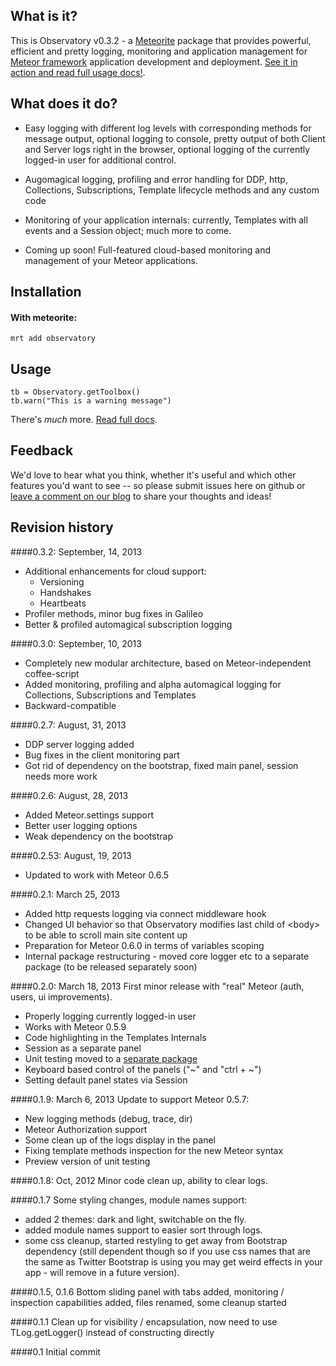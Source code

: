 What is it?
-------------
This is Observatory v0.3.2 - a [Meteorite](https://github.com/oortcloud/meteorite) package that provides powerful, efficient
and pretty logging, monitoring and application management for [Meteor framework](http://meteor.com) application development and 
deployment.
[See it in action and read full usage docs!](http://observatoryjs.com/).

What does it do?
------------------
* Easy logging with different log levels with corresponding methods for message output, optional 
logging to console, pretty output of both Client and Server logs right in the browser, optional logging of
the currently logged-in user for additional control.

* Augomagical logging, profiling and error handling for DDP, http, Collections, Subscriptions, Template lifecycle methods and any custom code

* Monitoring of your application internals: currently, Templates with all events and a Session object; much more to come.

* Coming up soon! Full-featured cloud-based monitoring and management of your Meteor applications.

Installation
-----------------
#### With meteorite:

	mrt add observatory

Usage
---------

	tb = Observatory.getToolbox()
	tb.warn("This is a warning message")

There's *much* more.
[Read full docs](http://observatoryjs.com).


Feedback
----------
We'd love to hear what you think, whether it's useful and which other features you'd want to see -- so please submit issues here on github or [leave a comment on our blog](http://meteorology.io) 
to share your thoughts and ideas!

Revision history
-----------------
####0.3.2: September, 14, 2013
* Additional enhancements for cloud support:
	* Versioning
	* Handshakes
	* Heartbeats
* Profiler methods, minor bug fixes in Galileo
* Better & profiled automagical subscription logging

####0.3.0: September, 10, 2013
* Completely new modular architecture, based on Meteor-independent coffee-script
* Added monitoring, profiling and alpha automagical logging for Collections, Subscriptions and Templates
* Backward-compatible

####0.2.7: August, 31, 2013
* DDP server logging added
* Bug fixes in the client monitoring part
* Got rid of dependency on the bootstrap, fixed main panel, session needs more work

####0.2.6: August, 28, 2013
* Added Meteor.settings support
* Better user logging options
* Weak dependency on the bootstrap

####0.2.53: August, 19, 2013
* Updated to work with Meteor 0.6.5

####0.2.1: March 25, 2013
* Added http requests logging via connect middleware hook
* Changed UI behavior so that Observatory modifies last child of &lt;body&gt; to be able to scroll main site content up
* Preparation for Meteor 0.6.0 in terms of variables scoping
* Internal package restructuring - moved core logger etc to a separate package (to be released separately soon)

####0.2.0: March 18, 2013
First minor release with "real" Meteor (auth, users, ui improvements).
* Properly logging currently logged-in user
* Works with Meteor 0.5.9
* Code highlighting in the Templates Internals
* Session as a separate panel
* Unit testing moved to a [separate package](https://github.com/superstringsoftware/observatory-testing)
* Keyboard based control of the panels ("~" and "ctrl + ~")
* Setting default panel states via Session

####0.1.9: March 6, 2013
Update to support Meteor 0.5.7:
* New logging methods (debug, trace, dir)
* Meteor Authorization support
* Some clean up of the logs display in the panel
* Fixing template methods inspection for the new Meteor syntax
* Preview version of unit testing

####0.1.8: Oct, 2012
Minor code clean up, ability to clear logs.

####0.1.7
Some styling changes, module names support:
* added 2 themes: dark and light, switchable on the fly.
* added module names support to easier sort through logs.
* some css cleanup, started restyling to get away from Bootstrap dependency (still dependent though so if you use css names that
are the same as Twitter Bootstrap is using you may get weird effects in your app - will remove in a future version).

####0.1.5, 0.1.6
Bottom sliding panel with tabs added, monitoring / inspection capabilities added, files renamed, some cleanup started

####0.1.1 
Clean up for visibility / encapsulation, now need to use TLog.getLogger() instead of constructing directly

####0.1
Initial commit 

